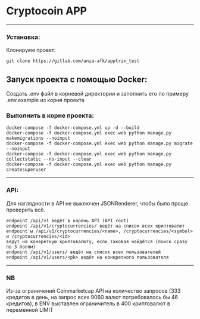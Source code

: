 # Cryptocoin APP
____
### Установка:

Клонируем проект:

    git clone https://gitlab.com/anza-afk/apptrix_test

## Запуск проекта с помощью Docker:

Создать .env файл в корневой директории и заполнить его по примеру .env.example из корня проекта

### Выполнить в корне проекта:

    docker-compose -f docker-compose.yml up -d --build
    docker-compose -f docker-compose.yml exec web python manage.py makemigrations --noinput
    docker-compose -f docker-compose.yml exec web python manage.py migrate --noinput
    docker-compose -f docker-compose.yml exec web python manage.py collectstatic --no-input --clear
    docker-compose -f docker-compose.yml exec web python manage.py createsuperuser

____ 
### API:

Для наглядности в API не выключен JSONRenderer, чтобы было проще проверить всё.  

    endpoint /api/v1 ведёт в корень API (API root)  
    endpoint /api/v1/cryptocurrencies/ ведёт на список всех криптовалют  
    endpoint'ы /api/v1/cryptocurrencies/<name>, /cryptocurrencies/<symbol> и /cryptocurrencies/<id>  
    ведут на конеретную криптовалюту, если таковая найдётся (поиск сразу по 3 полям)  
    endpoint /api/v1/users/ ведёт на список всех пользователей  
    endpoint /api/v1/users/<pk> ведёт на конкретного пользователя  

____
### NB
Из-за ограничений Coinmarketcap API на количество запросов (333 кредитов в день, на запрос всех 9060 валют потребовалось бы 46 кредитов), в ENV выставлен ограничитель в 400 криптовалют в переменной LIMIT
